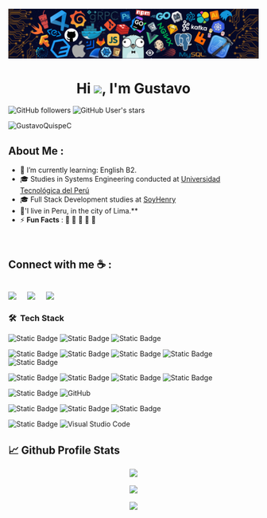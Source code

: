 ![Github Banner](https://github.com/Jaydeep-Yadav/Jaydeep-Yadav/blob/main/banner.png)

<h1 align="center">Hi <img src="https://media.giphy.com/media/hvRJCLFzcasrR4ia7z/giphy.gif" width="35">, I'm Gustavo </h1>

![GitHub followers](https://img.shields.io/github/followers/GustavoQuispeC?style=social&logoColor=%23204ECF)
![GitHub User's stars](https://img.shields.io/github/stars/GustavoQuispeC?logoColor=%23204ECF)
<p align="left"> <img src="https://komarev.com/ghpvc/?username=GustavoQuispeC" alt="GustavoQuispeC" /> </p>

## About Me :

- 🌱 I’m currently learning: English B2.
- 🎓 Studies in Systems Engineering conducted at [Universidad Tecnológica del Perú](https://www.utp.edu.pe)
- 🎓 Full Stack Development studies at [SoyHenry](http:/www.soyhenry.com/)
- 🏡'I live in Peru, in the city of Lima.**
- ⚡ **Fun Facts** : 🍕 🏉 🏏 🎥 🚞

<br>

## Connect with me ☕ :

<br>
<a target="_blank" href="https://www.linkedin.com/in/gustavoquispe"><img src="https://img.shields.io/badge/-LinkedIn-0077B5?style=for-the-badge&logo=Linkedin&logoColor=white"></img></a>
&emsp;
<a target="_blank" href="mailto:gusstavocta@gmail.com"
><img src="https://img.shields.io/badge/-Gmail-D14836?style=for-the-badge&logo=Gmail&logoColor=white"></img></a>
&emsp;
<a href="https://discord.com/usuarios/gusstavo3932">
  <img src="https://img.shields.io/badge/Discord-7289DA?style=for-the-badge&logo=discord&logoColor=white"/>
</a>




<br>

### 🛠 &nbsp;Tech Stack
![Static Badge](https://img.shields.io/badge/JavaScript-yellow?style=flat-square&logo=JavaScript&labelColor=black)
![Static Badge](https://img.shields.io/badge/C%23-%23512BD4?style=flat-square&logo=csharp&labelColor=black)
![Static Badge](https://img.shields.io/badge/TypeScript-%233178C6?style=flat-square&logo=typescript&labelColor=black)


![Static Badge](https://img.shields.io/badge/React-%23008ECF?style=flat-square&logo=React&labelColor=black)
![Static Badge](https://img.shields.io/badge/Blazor-%23512BD4?style=flat-square&logo=blazor&labelColor=black)
![Static Badge](https://img.shields.io/badge/.NET-%23512BD4?style=flat-square&logo=dotnet&labelColor=black)
![Static Badge](https://img.shields.io/badge/Express-%23000000?style=flat-square&logo=express&labelColor=black)
![Static Badge](https://img.shields.io/badge/Next.js-%23000000?style=flat-square&logo=nextdotjs&labelColor=black)

![Static Badge](https://img.shields.io/badge/Tailwind%20CSS-%2306B6D4?style=flat-square&logo=tailwindcss&labelColor=black)
![Static Badge](https://img.shields.io/badge/Boostrap-%237952B3?style=flat-square&logo=Bootstrap&labelColor=black)
![Static Badge](https://img.shields.io/badge/HTML5-%23E34F26?style=flat-square&logo=html5&labelColor=black)
![Static Badge](https://img.shields.io/badge/CSS3-%231572B6?style=flat-square&logo=css3&labelColor=black)

![Static Badge](https://img.shields.io/badge/Git-%23F05032?style=flat-square&logo=git&labelColor=black)
![GitHub](https://img.shields.io/badge/-GitHub-05122A?style=flat&logo=github)&nbsp;

![Static Badge](https://img.shields.io/badge/Ms%20SQL%20Server-%23CC2927?style=flat-square&logo=microsoftsqlserver&labelColor=black)
![Static Badge](https://img.shields.io/badge/PostgreSQL-%234169E1?style=flat-square&logo=postgresql&labelColor=black)
![Static Badge](https://img.shields.io/badge/MongoDB-%2347A248?style=flat-square&logo=mongodb&labelColor=black)

![Static Badge](https://img.shields.io/badge/Visual%20Studio-%235C2D91?style=flat-square&logo=visualstudio&labelColor=black)
![Visual Studio Code](https://img.shields.io/badge/-Visual%20Studio%20Code-05122A?style=flat&logo=visual-studio-code&logoColor=007ACC)&nbsp;









## 📈 Github Profile Stats
<p align="center"><img src="https://github-readme-stats.vercel.app/api/top-langs/?username=GustavoQuispeC&layout=compact&hide=TSQL&theme=chartreuse-dark"></p>
<p align="center" ><img src="https://github-readme-stats.vercel.app/api?username=GustavoQuispeC&count_private=true&show_icons=true&&theme=chartreuse-dark&include_all_commits=true" width="400"></p> 
<p align="center" ><img src="https://github-readme-streak-stats.herokuapp.com?user=GustavoQuispeC&theme=chartreuse-dark"></p>


